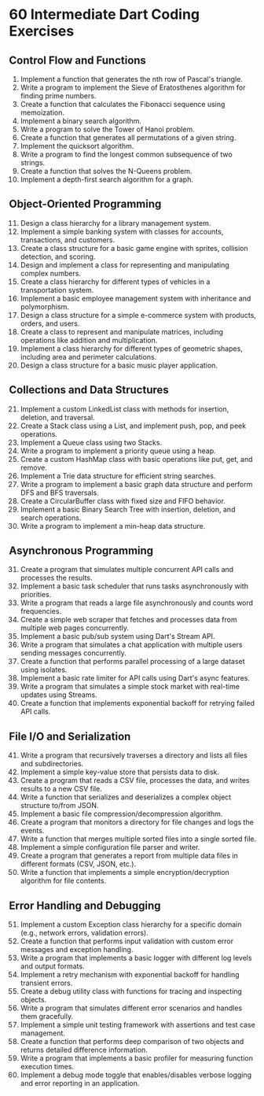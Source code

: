 # 60 Intermediate Dart Coding Exercises

## Control Flow and Functions

1. Implement a function that generates the nth row of Pascal's triangle.
2. Write a program to implement the Sieve of Eratosthenes algorithm for finding prime numbers.
3. Create a function that calculates the Fibonacci sequence using memoization.
4. Implement a binary search algorithm.
5. Write a program to solve the Tower of Hanoi problem.
6. Create a function that generates all permutations of a given string.
7. Implement the quicksort algorithm.
8. Write a program to find the longest common subsequence of two strings.
9. Create a function that solves the N-Queens problem.
10. Implement a depth-first search algorithm for a graph.

## Object-Oriented Programming

11. Design a class hierarchy for a library management system.
12. Implement a simple banking system with classes for accounts, transactions, and customers.
13. Create a class structure for a basic game engine with sprites, collision detection, and scoring.
14. Design and implement a class for representing and manipulating complex numbers.
15. Create a class hierarchy for different types of vehicles in a transportation system.
16. Implement a basic employee management system with inheritance and polymorphism.
17. Design a class structure for a simple e-commerce system with products, orders, and users.
18. Create a class to represent and manipulate matrices, including operations like addition and multiplication.
19. Implement a class hierarchy for different types of geometric shapes, including area and perimeter calculations.
20. Design a class structure for a basic music player application.

## Collections and Data Structures

21. Implement a custom LinkedList class with methods for insertion, deletion, and traversal.
22. Create a Stack class using a List, and implement push, pop, and peek operations.
23. Implement a Queue class using two Stacks.
24. Write a program to implement a priority queue using a heap.
25. Create a custom HashMap class with basic operations like put, get, and remove.
26. Implement a Trie data structure for efficient string searches.
27. Write a program to implement a basic graph data structure and perform DFS and BFS traversals.
28. Create a CircularBuffer class with fixed size and FIFO behavior.
29. Implement a basic Binary Search Tree with insertion, deletion, and search operations.
30. Write a program to implement a min-heap data structure.

## Asynchronous Programming

31. Create a program that simulates multiple concurrent API calls and processes the results.
32. Implement a basic task scheduler that runs tasks asynchronously with priorities.
33. Write a program that reads a large file asynchronously and counts word frequencies.
34. Create a simple web scraper that fetches and processes data from multiple web pages concurrently.
35. Implement a basic pub/sub system using Dart's Stream API.
36. Write a program that simulates a chat application with multiple users sending messages concurrently.
37. Create a function that performs parallel processing of a large dataset using isolates.
38. Implement a basic rate limiter for API calls using Dart's async features.
39. Write a program that simulates a simple stock market with real-time updates using Streams.
40. Create a function that implements exponential backoff for retrying failed API calls.

## File I/O and Serialization

41. Write a program that recursively traverses a directory and lists all files and subdirectories.
42. Implement a simple key-value store that persists data to disk.
43. Create a program that reads a CSV file, processes the data, and writes results to a new CSV file.
44. Write a function that serializes and deserializes a complex object structure to/from JSON.
45. Implement a basic file compression/decompression algorithm.
46. Create a program that monitors a directory for file changes and logs the events.
47. Write a function that merges multiple sorted files into a single sorted file.
48. Implement a simple configuration file parser and writer.
49. Create a program that generates a report from multiple data files in different formats (CSV, JSON, etc.).
50. Write a function that implements a simple encryption/decryption algorithm for file contents.

## Error Handling and Debugging

51. Implement a custom Exception class hierarchy for a specific domain (e.g., network errors, validation errors).
52. Create a function that performs input validation with custom error messages and exception handling.
53. Write a program that implements a basic logger with different log levels and output formats.
54. Implement a retry mechanism with exponential backoff for handling transient errors.
55. Create a debug utility class with functions for tracing and inspecting objects.
56. Write a program that simulates different error scenarios and handles them gracefully.
57. Implement a simple unit testing framework with assertions and test case management.
58. Create a function that performs deep comparison of two objects and returns detailed difference information.
59. Write a program that implements a basic profiler for measuring function execution times.
60. Implement a debug mode toggle that enables/disables verbose logging and error reporting in an application.
